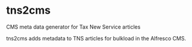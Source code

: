 # tns2cms
CMS meta data generator for Tax New Service articles

tns2cms adds metadata to TNS articles for bulkload in the Alfresco CMS.
